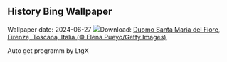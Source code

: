 ## History Bing Wallpaper
Wallpaper date: 2024-06-27
![](https://www.bing.com/th?id=OHR.FlorenceDuomo_IT-IT5589174181_UHD.jpg&w=1000)Download: [Duomo Santa Maria del Fiore, Firenze, Toscana, Italia (© Elena Pueyo/Getty Images)](https://www.bing.com/th?id=OHR.FlorenceDuomo_IT-IT5589174181_UHD.jpg)

Auto get programm by LtgX
